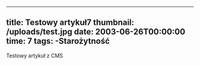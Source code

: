 ---
  title: Testowy artykuł7
  thumbnail: /uploads/test.jpg
  date: 2003-06-26T00:00:00
  time: 7
  tags:
	-Starożytność
  ---

  Testowy artykuł z CMS
  